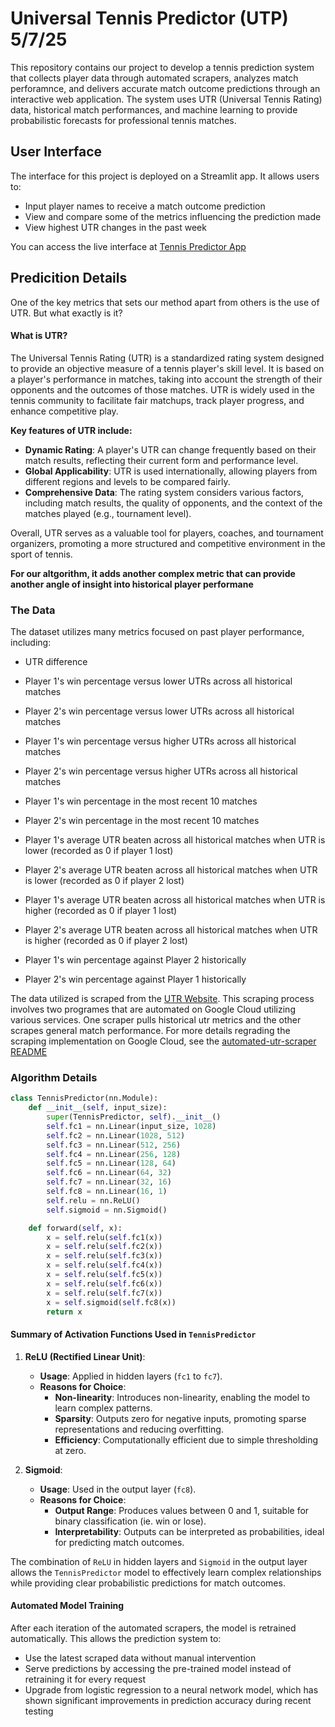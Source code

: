# Universal Tennis Predictor (UTP) 5/7/25

This repository contains our project to develop a tennis prediction system that collects player data through automated scrapers, analyzes match perforamnce, and delivers accurate match outcome predictions through an interactive web application. The system uses UTR (Universal Tennis Rating) data, historical match performances, and machine learning to provide probabilistic forecasts for professional tennis matches.


## User Interface

The interface for this project is deployed on a Streamlit app. It allows users to:

- Input player names to receive a match outcome prediction        
- View and compare some of the metrics influencing the prediction made
- View highest UTR changes in the past week

You can access the live interface at [Tennis Predictor App](https://utr-tennis-match-predictor.streamlit.app/)


## Predicition Details

One of the key metrics that sets our method apart from others is the use of UTR. But what exactly is it?

#### What is UTR?

The Universal Tennis Rating (UTR) is a standardized rating system designed to provide an objective measure of a tennis player's skill level. It is based on a player's performance in matches, taking into account the strength of their opponents and the outcomes of those matches. UTR is widely used in the tennis community to facilitate fair matchups, track player progress, and enhance competitive play.

**Key features of UTR include:**

- **Dynamic Rating**: A player's UTR can change frequently based on their match results, reflecting their current form and performance level.
- **Global Applicability**: UTR is used internationally, allowing players from different regions and levels to be compared fairly.
- **Comprehensive Data**: The rating system considers various factors, including match results, the quality of opponents, and the context of the matches played (e.g., tournament level).

Overall, UTR serves as a valuable tool for players, coaches, and tournament organizers, promoting a more structured and competitive environment in the sport of tennis. 

**For our altgorithm, it adds another complex metric that can provide another angle of insight into historical player performane**


### The Data 

The dataset utilizes many metrics focused on past player performance, including:

- UTR difference

- Player 1's win percentage versus lower UTRs across all historical matches

- Player 2's win percentage versus lower UTRs across all historical matches

- Player 1's win percentage versus higher UTRs across all historical matches

- Player 2's win percentage versus higher UTRs across all historical matches

- Player 1's win percentage in the most recent 10 matches

- Player 2's win percentage in the most recent 10 matches

- Player 1's average UTR beaten across all historical matches when UTR is lower (recorded as 0 if player 1 lost)

- Player 2's average UTR beaten across all historical matches when UTR is lower (recorded as 0 if player 2 lost)

- Player 1's average UTR beaten across all historical matches when UTR is higher (recorded as 0 if player 1 lost)

- Player 2's average UTR beaten across all historical matches when UTR is higher (recorded as 0 if player 2 lost)

- Player 1's win percentage against Player 2 historically

- Player 2's win percentage against Player 1 historically



The data utilized is scraped from the [UTR Website](https://www.utrsports.net/). This scraping process involves two programes that are automated on Google Cloud utilizing various services. One scraper pulls historical utr metrics and the other scrapes general match performance. For more details regrading the scraping implementation on Google Cloud, see the [automated-utr-scraper README](https://github.com/dom-schulz/utr-tennis-match-predictor/tree/main/automated-utr-scraper) 


### Algorithm Details

```python
class TennisPredictor(nn.Module):
    def __init__(self, input_size):
        super(TennisPredictor, self).__init__()
        self.fc1 = nn.Linear(input_size, 1028)
        self.fc2 = nn.Linear(1028, 512)
        self.fc3 = nn.Linear(512, 256)
        self.fc4 = nn.Linear(256, 128)
        self.fc5 = nn.Linear(128, 64)
        self.fc6 = nn.Linear(64, 32)
        self.fc7 = nn.Linear(32, 16)
        self.fc8 = nn.Linear(16, 1)
        self.relu = nn.ReLU()
        self.sigmoid = nn.Sigmoid()

    def forward(self, x):
        x = self.relu(self.fc1(x))
        x = self.relu(self.fc2(x))
        x = self.relu(self.fc3(x))
        x = self.relu(self.fc4(x))
        x = self.relu(self.fc5(x))
        x = self.relu(self.fc6(x))
        x = self.relu(self.fc7(x))
        x = self.sigmoid(self.fc8(x))
        return x
```

#### Summary of Activation Functions Used in `TennisPredictor`

1. **ReLU (Rectified Linear Unit)**:
   - **Usage**: Applied in hidden layers (`fc1` to `fc7`).
   - **Reasons for Choice**:
     - **Non-linearity**: Introduces non-linearity, enabling the model to learn complex patterns.
     - **Sparsity**: Outputs zero for negative inputs, promoting sparse representations and reducing overfitting.
     - **Efficiency**: Computationally efficient due to simple thresholding at zero.

2. **Sigmoid**:
   - **Usage**: Used in the output layer (`fc8`).
   - **Reasons for Choice**:
     - **Output Range**: Produces values between 0 and 1, suitable for binary classification (ie. win or lose).
     - **Interpretability**: Outputs can be interpreted as probabilities, ideal for predicting match outcomes.

The combination of `ReLU` in hidden layers and `Sigmoid` in the output layer allows the `TennisPredictor` model to effectively learn complex relationships while providing clear probabilistic predictions for match outcomes.

#### Automated Model Training

After each iteration of the automated scrapers, the model is retrained automatically. This allows the prediction system to:

- Use the latest scraped data without manual intervention
- Serve predictions by accessing the pre-trained model instead of retraining it for every request
- Upgrade from logistic regression to a neural network model, which has shown significant improvements in prediction accuracy during recent testing
